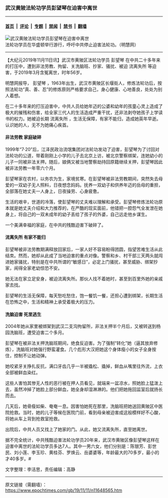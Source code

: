 ### 武汉黄陂法轮功学员彭望琴在迫害中离世

---

#### [首页](../../../..?n11648565) &nbsp;|&nbsp; [评论](../../../../../epoch-comment?n11648565) &nbsp;|&nbsp; [专题](../../../../../epoch-special?n11648565) &nbsp;|&nbsp; [禁闻](../../../../../epoch-news?n11648565) &nbsp;|&nbsp; [禁书](../../../../../books?n11648565) &nbsp;|&nbsp; [翻墙](https://github.com/gfw-breaker/nogfw/blob/master/README.md?n11648565)


<div><img alt="武汉黄陂法轮功学员彭望琴在迫害中离世" class="attachment-djy_600_400 size-djy_600_400 wp-post-image" src="https://i.epochtimes.com/assets/uploads/2019/11/stop_persecution2.jpg"/>
<div class="caption">
 法轮功学员在华盛顿举行游行，呼吁中共停止迫害法轮功。（明慧网）
</div></div><hr/><div class="post_content" id="artbody" itemprop="articleBody">
 <!-- article content begin -->
 <p>
  【大纪元2019年11月11日讯】武汉市黄陂区法轮功学员
  <ok href="https://www.epochtimes.com/gb/tag/%E5%BD%AD%E6%9C%9B%E7%90%B4.html">
   彭望琴
  </ok>
  在中共二十多年来的打压中，遭到非法劳教、拘留、关洗脑班、抄家、骚扰、被迫
  <ok href="https://www.epochtimes.com/gb/tag/%E6%B5%81%E7%A6%BB%E5%A4%B1%E6%89%80.html">
   流离失所
  </ok>
  等迫害，于2019年3月含冤离世，时年56岁。
 </p>
 <p>
  明慧网报导，
  <ok href="https://www.epochtimes.com/gb/tag/%E5%BD%AD%E6%9C%9B%E7%90%B4.html">
   彭望琴
  </ok>
  ，1963年出生，武汉市黄陂区长堰街人，修炼法轮功后，按照法轮功“真、善、忍”的修炼原则严格要求自己，身心健康、心地善良，处处为别人着想。
 </p>
 <p>
  在二十多年来的打压迫害中，中共人员给她年迈的公婆和幼年的孩童心灵上造成了极大的摧残和伤害，给全家三代人的生活造成严重干扰，还非法剥夺她孩子上学读书的权力。她被迫长期
  <ok href="https://www.epochtimes.com/gb/tag/%E6%B5%81%E7%A6%BB%E5%A4%B1%E6%89%80.html">
   流离失所
  </ok>
  ，生活无保障，有家不能归，造成她英年早逝。认识她的人，无不为她痛心疾首。
 </p>
 <h4>
  <b>
   非法劳教 家庭破碎
  </b>
 </h4>
 <p>
  1999年“7·20”后，江泽民政治流氓集团对法轮功发动了迫害，彭望琴为了讨回对法轮功的公道，带着刚刚上小学的儿子去北京上访，被北京警察绑架，连她幼小的儿子一同被非法关押。随后，娘俩又被当地警察劫持回原籍继续关押，彭望琴因此被非法劳教一年零六个月。
 </p>
 <p>
  彭望琴家在农村，以务农为生，家境贫寒。在彭望琴被非法劳教期间，突然失去母爱的一双幼子无人照料，日夜想念妈妈。抚养一双幼子和供养年迈的岳母的重担，全部落在她丈夫一人身上，日夜操劳、心身疲惫。
 </p>
 <p>
  生活的艰辛，世道的冷落，使彭望琴的丈夫难以理解和承受。彭望琴修炼法轮功原本就是她丈夫介绍和大力推荐的，在严酷的现实面前，他错把一腔怨气全发泄在她身上，将自己的一双未成年的幼子丢给了孩子的外婆，自己远走他乡谋生。
 </p>
 <p>
  一个美满幸福的家庭，在中共的残酷迫害下破碎了。
 </p>
 <h4>
  <b>
   流离失所 有家不能归
  </b>
 </h4>
 <p>
  彭望琴被非法劳教期满释放回家后，一家人好不容易盼得团圆，指望苦难生活从此结朿。然而，她却从此成了当地迫害的重点对像。警察和乡、村干部三天两头就闯进她家骚扰，特别是在中共所谓的“敏感日”，必定上门骚扰，甚至威胁、绑架抄家，闹得全家老幼惊恐不安。
 </p>
 <p>
  她无法在家立足安身，被迫流离失所。那伙人找不着她时，甚至到百里外她的亲戚家去找。
 </p>
 <p>
  彭望琴的生活无保障，每天愁吃愁住，饱一餐饥一餐，还担心遭到绑架，长期生活在恐怖之中，生活和精神上承受着极大的压力。
 </p>
 <h4>
  <b>
   洗脑迫害 死里逃生
  </b>
 </h4>
 <p>
  2004年她从家里被绑架到武汉二支沟拘留所，非法关押半个月后，又被转送到杨园洗脑班，遭受迫害二个多月。
 </p>
 <p>
  彭望琴在被非法关押洗脑班期间，绝食反迫害。为了强制“转化”她（逼其放弃修炼），洗脑班对她强行野蛮灌食。几个彪形大汉把她这个身体瘦小的女子全身按住，控制不让她动弹。
 </p>
 <p>
  她咬紧牙关挣扎反抗，满口牙齿几乎一半被撬松、撬掉，鲜血从嘴里往外流，上衣全部被鲜血染红。
 </p>
 <p>
  这些人害怕其惨无人性的恶行被在押人员看见，就端来一盆凉水，照她脸上猛泼上去，虽然冲掉了她脸上部分鲜血，她全身却湿淋淋的。他们把她拖回监室后就扬长而去。
 </p>
 <p>
  几天后，她骨瘦如柴、奄奄一息。因害怕她死在那里，洗脑班把她送回黄陂区中医院抢救。当时，她的儿子等候在医院门前，看到母亲被迫害成这般模样好不心酸，将她从车上背到抢救室抢救。
 </p>
 <p>
  出院后，中共人员又找上了她家的门。从此，她又流离失所，直至她离世。
 </p>
 <p>
  据不完全统计，中共残酷迫害法轮功学员20年来，武汉市黄陂区像彭望琴这样在迫害中离世的法轮功学员多达7人。其中一男六女，他们分别是：陈银芳、彭世民、刘小莲、李玉珍、黄桂芬、罗焕云、岳婆婆等，年龄最大的70多岁，最小的才40多岁。#
 </p>
 <p>
  文字整理：李洁思，责任编辑：高静
 </p>
 <!-- article content end -->
 <div id="below_article_ad">
 </div>
</div>


---

原文链接（需翻墙）：https://www.epochtimes.com/gb/19/11/11/n11648565.htm
